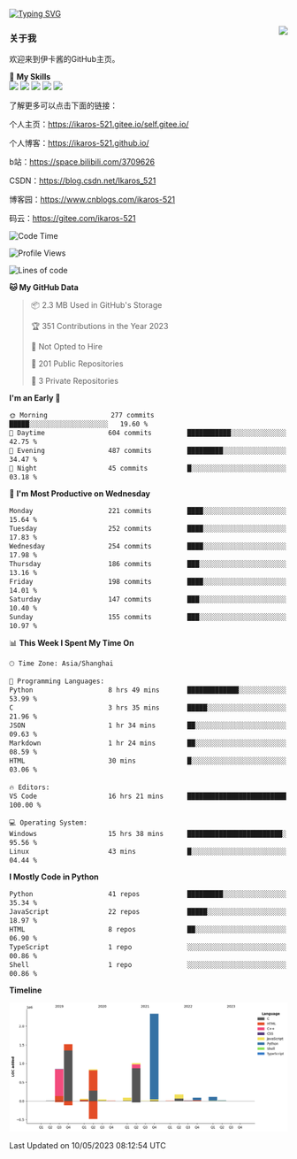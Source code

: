 [![Typing SVG](https://readme-typing-svg.herokuapp.com?size=25&duration=2500&color=8C43EA&vCenter=true&width=200&height=40&lines=Hi+Welcome+%F0%9F%91%8B%F0%9F%8F%BB;I'm+Love丶伊卡洛斯)](https://git.io/typing-svg)

<a href="#">
  <img align="right" src="https://github-readme-stats.vercel.app/api?username=Ikaros-521&count_private=true&show_icons=true&bg_color=15,f2f7fd,E0EAFC" />
</a>

### 关于我

欢迎来到伊卡酱的GitHub主页。

🌟 **My Skills**  
![](https://img.shields.io/badge/-C-A8B9CC?style=flat-square&logo=C&logoColor=fff)
![](https://img.shields.io/badge/-Python-3776AB?style=flat-square&logo=Python&logoColor=fff)
![](https://img.shields.io/badge/-JavaScript-F7DF1E?style=flat-square&logo=JavaScript&logoColor=fff)
![](https://img.shields.io/badge/-C++-00599C?style=flat-square&logo=Cpp&logoColor=fff)
![](https://img.shields.io/badge/-Linux-000000?style=flat-square&logo=Linux&logoColor=fff)

了解更多可以点击下面的链接：

个人主页：https://ikaros-521.gitee.io/self.gitee.io/

个人博客：https://ikaros-521.github.io/   

b站：https://space.bilibili.com/3709626

CSDN：https://blog.csdn.net/Ikaros_521

博客园：https://www.cnblogs.com/ikaros-521

码云：https://gitee.com/ikaros-521

<!--START_SECTION:waka-->
![Code Time](http://img.shields.io/badge/Code%20Time-158%20hrs%2015%20mins-blue)

![Profile Views](http://img.shields.io/badge/Profile%20Views-3-blue)

![Lines of code](https://img.shields.io/badge/From%20Hello%20World%20I%27ve%20Written-7.1%20million%20lines%20of%20code-blue)

**🐱 My GitHub Data** 

> 📦 2.3 MB Used in GitHub's Storage 
 > 
> 🏆 351 Contributions in the Year 2023
 > 
> 🚫 Not Opted to Hire
 > 
> 📜 201 Public Repositories 
 > 
> 🔑 3 Private Repositories 
 > 
**I'm an Early 🐤** 

```text
🌞 Morning                277 commits         █████░░░░░░░░░░░░░░░░░░░░   19.60 % 
🌆 Daytime                604 commits         ███████████░░░░░░░░░░░░░░   42.75 % 
🌃 Evening                487 commits         █████████░░░░░░░░░░░░░░░░   34.47 % 
🌙 Night                  45 commits          █░░░░░░░░░░░░░░░░░░░░░░░░   03.18 % 
```
📅 **I'm Most Productive on Wednesday** 

```text
Monday                   221 commits         ████░░░░░░░░░░░░░░░░░░░░░   15.64 % 
Tuesday                  252 commits         ████░░░░░░░░░░░░░░░░░░░░░   17.83 % 
Wednesday                254 commits         ████░░░░░░░░░░░░░░░░░░░░░   17.98 % 
Thursday                 186 commits         ███░░░░░░░░░░░░░░░░░░░░░░   13.16 % 
Friday                   198 commits         ████░░░░░░░░░░░░░░░░░░░░░   14.01 % 
Saturday                 147 commits         ███░░░░░░░░░░░░░░░░░░░░░░   10.40 % 
Sunday                   155 commits         ███░░░░░░░░░░░░░░░░░░░░░░   10.97 % 
```


📊 **This Week I Spent My Time On** 

```text
🕑︎ Time Zone: Asia/Shanghai

💬 Programming Languages: 
Python                   8 hrs 49 mins       █████████████░░░░░░░░░░░░   53.99 % 
C                        3 hrs 35 mins       █████░░░░░░░░░░░░░░░░░░░░   21.96 % 
JSON                     1 hr 34 mins        ██░░░░░░░░░░░░░░░░░░░░░░░   09.63 % 
Markdown                 1 hr 24 mins        ██░░░░░░░░░░░░░░░░░░░░░░░   08.59 % 
HTML                     30 mins             █░░░░░░░░░░░░░░░░░░░░░░░░   03.06 % 

🔥 Editors: 
VS Code                  16 hrs 21 mins      █████████████████████████   100.00 % 

💻 Operating System: 
Windows                  15 hrs 38 mins      ████████████████████████░   95.56 % 
Linux                    43 mins             █░░░░░░░░░░░░░░░░░░░░░░░░   04.44 % 
```

**I Mostly Code in Python** 

```text
Python                   41 repos            █████████░░░░░░░░░░░░░░░░   35.34 % 
JavaScript               22 repos            █████░░░░░░░░░░░░░░░░░░░░   18.97 % 
HTML                     8 repos             ██░░░░░░░░░░░░░░░░░░░░░░░   06.90 % 
TypeScript               1 repo              ░░░░░░░░░░░░░░░░░░░░░░░░░   00.86 % 
Shell                    1 repo              ░░░░░░░░░░░░░░░░░░░░░░░░░   00.86 % 
```



**Timeline**

![Lines of Code chart](https://raw.githubusercontent.com/Ikaros-521/Ikaros-521/main/assets/bar_graph.png)


 Last Updated on 10/05/2023 08:12:54 UTC
<!--END_SECTION:waka-->


<!--
**Ikaros-521/Ikaros-521** is a ✨ _special_ ✨ repository because its `README.md` (this file) appears on your GitHub profile.

Here are some ideas to get you started:

- 🔭 I’m currently working on ...
- 🌱 I’m currently learning ...
- 👯 I’m looking to collaborate on ...
- 🤔 I’m looking for help with ...
- 💬 Ask me about ...
- 📫 How to reach me: ...
- 😄 Pronouns: ...
- ⚡ Fun fact: ...
-->
